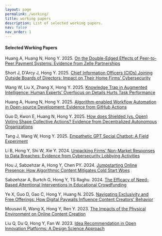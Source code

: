 ```yaml
---
layout: page
permalink: /working/
title: working papers
description: List of selected working papers.
nav: false
nav_order: 1
---
```



#### Selected Working Papers

Huang A, Huang N, Hong Y. 2025. [On the Double-Edged Effects of Peer-to-Peer Payment Systems: Evidence from Zelle Partnerships
](https://papers.ssrn.com/sol3/papers.cfm?abstract_id=4883176)

Short J, D'Arcy J, Hong Y. 2025. [Chief Information Officers (CIOs) Joining Outside Boards of Directors: Impact on Their Home Firms’ Cybersecurity](https://papers.ssrn.com/sol3/papers.cfm?abstract_id=4750083)

Wang W, Liu X, Zhang X, Hong Y. 2025. [Knowledge Trap in Augmented Intelligence: Human Experts’ Overfocus on Details Hurts Task Performance](https://papers.ssrn.com/sol3/papers.cfm?abstract_id=4395858)

Huang A, Huang N, Hong Y. 2025. [Algorithm-enabled Workflow Automation in Open-source Development: Evidence from GitHub Actions
](https://papers.ssrn.com/sol3/papers.cfm?abstract_id=4969718)

Guo D, Kwon E, Huang N, Hong Y. 2025. [How does Shielded (vs. Open) Voting Shape Collective Actions? Evidence from Decentralized Autonomous Organizations](https://papers.ssrn.com/sol3/papers.cfm?abstract_id=4982940)

Tang J, Wang W, Hong Y. 2025. [Empathetic GPT Social Chatbot: A Field Experiment](https://papers.ssrn.com/sol3/papers.cfm?abstract_id=5106705)

Li B, Hong Y, Shi W, Xie Y. 2024. [Unpacking Firms’ Non-Market Responses to Data Breaches: Evidence from Cybersecurity Lobbying Activities](https://papers.ssrn.com/sol3/papers.cfm?abstract_id=4263031)

Hou J, Sabzehzar A, Hong Y, Chen PY. 2024. [Jumpstarting Online Presence: How Algorithmic Content Mitigates Cold Start Woes](https://papers.ssrn.com/sol3/papers.cfm?abstract_id=4296173)

Sabzehzar A, Burtch G, Hong Y, TS Raghu. 2024. [The Efficacy of Need-Based Attentional Interventions in Educational Crowdfunding](https://papers.ssrn.com/sol3/papers.cfm?abstract_id=4838321)

Ye X, Guo D, Gao C, Hong Y, Huang N. 2025. [Navigating Exclusivity and Free Offerings: How Digital Paywalls Influence Content Creators' Behavior](https://papers.ssrn.com/sol3/papers.cfm?abstract_id=5237526)

Mousavi R, Wang X, Hong Y, Ren Y. 2023. [The Impacts of the Physical Environment on Online Content Creation](https://papers.ssrn.com/sol3/papers.cfm?abstract_id=4443675)

Liu Q, Du Q, Hong Y, Fan W. 2023. [Idea Recommendation in Open Innovation Platforms: A Design Science Approach](https://papers.ssrn.com/sol3/papers.cfm?abstract_id=3898894)
